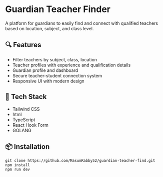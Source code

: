 # Guardian Teacher Finder

A platform for guardians to easily find and connect with qualified teachers based on location, subject, and class level.

## 🔍 Features

- Filter teachers by subject, class, location
- Teacher profiles with experience and qualification details
- Guardian profile and dashboard
- Secure teacher-student connection system
- Responsive UI with modern design

## 🚀 Tech Stack

- Tailwind CSS
- html
- TypeScript
- React Hook Form
- GOLANG
  

## 📦 Installation

~~~
git clone https://github.com/MasumRabby52/guardian-teacher-find.git
npm install
npm run dev
~~~

